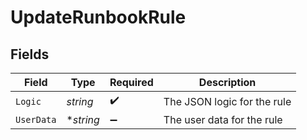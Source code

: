 # UpdateRunbookRule


## Fields

| Field                       | Type                        | Required                    | Description                 |
| --------------------------- | --------------------------- | --------------------------- | --------------------------- |
| `Logic`                     | *string*                    | :heavy_check_mark:          | The JSON logic for the rule |
| `UserData`                  | **string*                   | :heavy_minus_sign:          | The user data for the rule  |
